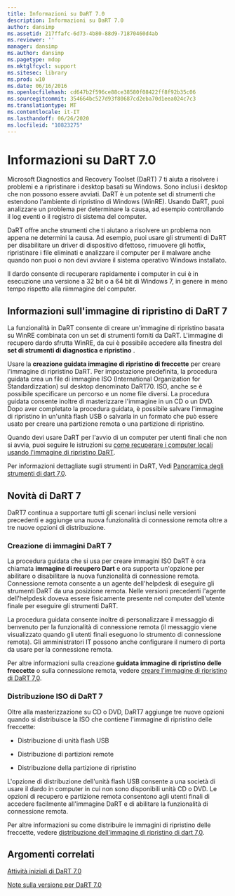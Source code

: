 ```yaml
---
title: Informazioni su DaRT 7.0
description: Informazioni su DaRT 7.0
author: dansimp
ms.assetid: 217ffafc-6d73-4b80-88d9-71870460d4ab
ms.reviewer: ''
manager: dansimp
ms.author: dansimp
ms.pagetype: mdop
ms.mktglfcycl: support
ms.sitesec: library
ms.prod: w10
ms.date: 06/16/2016
ms.openlocfilehash: cd647b2f596ce88ce38580f08422ff8f92b35c06
ms.sourcegitcommit: 354664bc527d93f80687cd2eba70d1eea024c7c3
ms.translationtype: MT
ms.contentlocale: it-IT
ms.lasthandoff: 06/26/2020
ms.locfileid: "10823275"
---
```

# Informazioni su DaRT 7.0


Microsoft Diagnostics and Recovery Toolset (DaRT) 7 ti aiuta a risolvere i problemi e a ripristinare i desktop basati su Windows. Sono inclusi i desktop che non possono essere avviati. DaRT è un potente set di strumenti che estendono l'ambiente di ripristino di Windows (WinRE). Usando DaRT, puoi analizzare un problema per determinare la causa, ad esempio controllando il log eventi o il registro di sistema del computer.

DaRT offre anche strumenti che ti aiutano a risolvere un problema non appena ne determini la causa. Ad esempio, puoi usare gli strumenti di DaRT per disabilitare un driver di dispositivo difettoso, rimuovere gli hotfix, ripristinare i file eliminati e analizzare il computer per il malware anche quando non puoi o non devi avviare il sistema operativo Windows installato.

Il dardo consente di recuperare rapidamente i computer in cui è in esecuzione una versione a 32 bit o a 64 bit di Windows 7, in genere in meno tempo rispetto alla riimmagine del computer.

## Informazioni sull'immagine di ripristino di DaRT 7


La funzionalità in DaRT consente di creare un'immagine di ripristino basata su WinRE combinata con un set di strumenti forniti da DaRT. L'immagine di recupero dardo sfrutta WinRE, da cui è possibile accedere alla finestra del **set di strumenti di diagnostica e ripristino** .

Usare la **creazione guidata immagine di ripristino di freccette** per creare l'immagine di ripristino DaRT. Per impostazione predefinita, la procedura guidata crea un file di immagine ISO (International Organization for Standardizzation) sul desktop denominato DaRT70. ISO, anche se è possibile specificare un percorso e un nome file diversi. La procedura guidata consente inoltre di masterizzare l'immagine in un CD o un DVD. Dopo aver completato la procedura guidata, è possibile salvare l'immagine di ripristino in un'unità flash USB o salvarla in un formato che può essere usato per creare una partizione remota o una partizione di ripristino.

Quando devi usare DaRT per l'avvio di un computer per utenti finali che non si avvia, puoi seguire le istruzioni su [come recuperare i computer locali usando l'immagine di ripristino DaRT](how-to-recover-local-computers-using-the-dart-recovery-image-dart-7.md).

Per informazioni dettagliate sugli strumenti in DaRT, Vedi [Panoramica degli strumenti di dart 7,0](overview-of-the-tools-in-dart-70-new-ia.md).

## <a href="" id="what-s-new-in-dart-7"></a>Novità di DaRT 7


DaRT7 continua a supportare tutti gli scenari inclusi nelle versioni precedenti e aggiunge una nuova funzionalità di connessione remota oltre a tre nuove opzioni di distribuzione.

### Creazione di immagini DaRT 7

La procedura guidata che si usa per creare immagini ISO DaRT è ora chiamata **immagine di recupero Dart** e ora supporta un'opzione per abilitare o disabilitare la nuova funzionalità di connessione remota. Connessione remota consente a un agente dell'helpdesk di eseguire gli strumenti DaRT da una posizione remota. Nelle versioni precedenti l'agente dell'helpdesk doveva essere fisicamente presente nel computer dell'utente finale per eseguire gli strumenti DaRT.

La procedura guidata consente inoltre di personalizzare il messaggio di benvenuto per la funzionalità di connessione remota (il messaggio viene visualizzato quando gli utenti finali eseguono lo strumento di connessione remota). Gli amministratori IT possono anche configurare il numero di porta da usare per la connessione remota.

Per altre informazioni sulla creazione **guidata immagine di ripristino delle freccette** o sulla connessione remota, vedere [creare l'immagine di ripristino di DaRT 7,0](creating-the-dart-70-recovery-image-dart-7.md).

### Distribuzione ISO di DaRT 7

Oltre alla masterizzazione su CD o DVD, DaRT7 aggiunge tre nuove opzioni quando si distribuisce la ISO che contiene l'immagine di ripristino delle freccette:

-   Distribuzione di unità flash USB

-   Distribuzione di partizioni remote

-   Distribuzione della partizione di ripristino

L'opzione di distribuzione dell'unità flash USB consente a una società di usare il dardo in computer in cui non sono disponibili unità CD o DVD. Le opzioni di recupero e partizione remota consentono agli utenti finali di accedere facilmente all'immagine DaRT e di abilitare la funzionalità di connessione remota.

Per altre informazioni su come distribuire le immagini di ripristino delle freccette, vedere [distribuzione dell'immagine di ripristino di dart 7,0](deploying-the-dart-70-recovery-image-dart-7.md).

## Argomenti correlati


[Attività iniziali di DaRT 7.0](getting-started-with-dart-70-new-ia.md)

[Note sulla versione per DaRT 7.0](release-notes-for-dart-70-new-ia.md)

 

 





